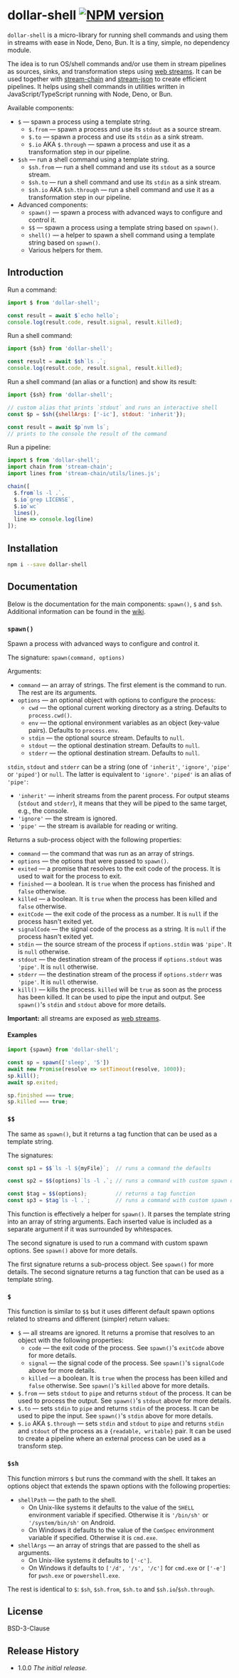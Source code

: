 # dollar-shell [![NPM version][npm-image]][npm-url]

[npm-image]:      https://img.shields.io/npm/v/dollar-shell.svg
[npm-url]:        https://npmjs.org/package/dollar-shell

`dollar-shell` is a micro-library for running shell commands and using them in streams with ease in Node, Deno, Bun. It is a tiny, simple, no dependency module.

The idea is to run OS/shell commands and/or use them in stream pipelines as sources, sinks,
and transformation steps using [web streams](https://developer.mozilla.org/en-US/docs/Web/API/Streams_API).
It can be used together with [stream-chain](https://npmjs.org/package/stream-chain) and
[stream-json](https://npmjs.org/package/stream-json) to create efficient pipelines.
It helps using shell commands in utilities written in JavaScript/TypeScript running with
Node, Deno, or Bun.

Available components:

* `$` &mdash; spawn a process using a template string.
  * `$.from` &mdash; spawn a process and use its `stdout` as a source stream.
  * `$.to` &mdash; spawn a process and use its `stdin` as a sink stream.
  * `$.io` AKA `$.through` &mdash; spawn a process and use it as
  a transformation step in our pipeline.
* `$sh` &mdash; run a shell command using a template string.
  * `$sh.from` &mdash; run a shell command and use its `stdout` as a source stream.
  * `$sh.to` &mdash; run a shell command and use its `stdin` as a sink stream.
  * `$sh.io` AKA `$sh.through` &mdash; run a shell command and use it as
  a transformation step in our pipeline.
* Advanced components:
  * `spawn()` &mdash; spawn a process with advanced ways to configure and control it.
  * `$$` &mdash; spawn a process using a template string based on `spawn()`.
  * `shell()` &mdash; a helper to spawn a shell command using a template string based on `spawn()`.
  * Various helpers for them.

## Introduction

Run a command:

```js
import $ from 'dollar-shell';

const result = await $`echo hello`;
console.log(result.code, result.signal, result.killed);
```

Run a shell command:

```js
import {$sh} from 'dollar-shell';

const result = await $sh`ls .`;
console.log(result.code, result.signal, result.killed);
```

Run a shell command (an alias or a function) and show its result:

```js
import {$sh} from 'dollar-shell';

// custom alias that prints `stdout` and runs an interactive shell
const $p = $sh({shellArgs: ['-ic'], stdout: 'inherit'});

const result = await $p`nvm ls`;
// prints to the console the result of the command
```

Run a pipeline:

```js
import $ from 'dollar-shell';
import chain from 'stream-chain';
import lines from 'stream-chain/utils/lines.js';

chain([
  $.from`ls -l .`,
  $.io`grep LICENSE`,
  $.io`wc`
  lines(),
  line => console.log(line)
]);
```

## Installation

```bash
npm i --save dollar-shell
```

## Documentation

Below is the documentation for the main components: `spawn()`, `$` and `$sh`.
Additional information can be found in the [wiki](https://github.com/uhop/dollar-shell/wiki).

### `spawn()`

Spawn a process with advanced ways to configure and control it.

The signature: `spawn(command, options)`

Arguments:

* `command` &mdash; an array of strings. The first element is the command to run. The rest are its arguments.
* `options` &mdash; an optional object with options to configure the process:
  * `cwd` &mdash; the optional current working directory as a string. Defaults to `process.cwd()`.
  * `env` &mdash; the optional environment variables as an object (key-value pairs). Defaults to `process.env`.
  * `stdin` &mdash; the optional source stream. Defaults to `null`.
  * `stdout` &mdash; the optional destination stream. Defaults to `null`.
  * `stderr` &mdash; the optional destination stream. Defaults to `null`.

`stdin`, `stdout` and `stderr` can be a string (one of `'inherit'`, `'ignore'`, `'pipe'` or `'piped'`)
or `null`. The latter is equivalent to `'ignore'`. `'piped'` is an alias of `'pipe'`:

* `'inherit'` &mdash; inherit streams from the parent process. For output steams (`stdout` and `stderr`),
it means that they will be piped to the same target, e.g., the console.
* `'ignore'` &mdash; the stream is ignored.
* `'pipe'` &mdash; the stream is available for reading or writing.

Returns a sub-process object with the following properties:

* `command` &mdash; the command that was run as an array of strings.
* `options` &mdash; the options that were passed to `spawn()`.
* `exited` &mdash; a promise that resolves to the exit code of the process. It is used to wait for the process to exit.
* `finished` &mdash; a boolean. It is `true` when the process has finished and `false` otherwise.
* `killed` &mdash; a boolean. It is `true` when the process has been killed and `false` otherwise.
* `exitCode` &mdash; the exit code of the process as a number. It is `null` if the process hasn't exited yet.
* `signalCode` &mdash; the signal code of the process as a string. It is `null` if the process hasn't exited yet.
* `stdin` &mdash; the source stream of the process if `options.stdin` was `'pipe'`. It is `null` otherwise.
* `stdout` &mdash; the destination stream of the process if `options.stdout` was `'pipe'`. It is `null` otherwise.
* `stderr` &mdash; the destination stream of the process if `options.stderr` was `'pipe'`. It is `null` otherwise.
* `kill()` &mdash; kills the process. `killed` will be `true` as soon as the process has been killed. It can be used to pipe the input and output. See `spawn()`'s `stdin` and `stdout` above for more details.

**Important:** all streams are exposed as [web streams](https://developer.mozilla.org/en-US/docs/Web/API/Streams_API).

#### Examples

```js
import {spawn} from 'dollar-shell';

const sp = spawn(['sleep', '5'])
await new Promise(resolve => setTimeout(resolve, 1000));
sp.kill();
await sp.exited;

sp.finished === true;
sp.killed === true;
```

### `$$`

The same as `spawn()`, but it returns a tag function that can be used as a template string.

The signatures:

```js
const sp1 = $$`ls -l ${myFile}`;  // runs a command the defaults

const sp2 = $$(options)`ls -l .`; // runs a command with custom spawn options

const $tag = $$(options);         // returns a tag function
const sp3 = $tag`ls -l .`;        // runs a command with custom spawn options
```

This function is effectively a helper for `spawn()`. It parses the template string
into an array of string arguments. Each inserted value is included
as a separate argument if it was surrounded by whitespaces.

The second signature is used to run a command with custom spawn options. See `spawn()` above for more details.

The first signature returns a sub-process object. See `spawn()` for more details. The second signature
returns a tag function that can be used as a template string.

### `$`

This function is similar to `$$` but it uses different default spawn options related to streams and
different (simpler) return values:

* `$` &mdash; all streams are ignored. It returns a promise that resolves to an object with the following properties:
  * `code` &mdash; the exit code of the process. See `spawn()`'s `exitCode` above for more details.
  * `signal` &mdash; the signal code of the process. See `spawn()`'s `signalCode` above for more details.
  * `killed` &mdash; a boolean. It is `true` when the process has been killed and `false` otherwise. See `spawn()`'s `killed` above for more details.
* `$.from` &mdash; sets `stdout` to `pipe` and returns `stdout` of the process. It can be used to process the output. See `spawn()`'s `stdout` above for more details.
* `$.to` &mdash; sets `stdin` to `pipe` and returns `stdin` of the process. It can be used to pipe the input. See `spawn()`'s `stdin` above for more details.
* `$.io` AKA `$.through` &mdash; sets `stdin` and `stdout` to `pipe` and returns `stdin` and `stdout` of the process as a `{readable, writable}` pair. It can be used to create a pipeline where an external process can be used as a transform step.

### `$sh`

This function mirrors `$` but runs the command with the shell. It takes an options object that extends
the spawn options with the following properties:

* `shellPath` &mdash; the path to the shell.
  * On Unix-like systems it defaults to the value of
the `SHELL` environment variable if specified. Otherwise it is `'/bin/sh'` or `'/system/bin/sh'` on Android.
  * On Windows it defaults to the value of the `ComSpec` environment variable if specified.
Otherwise it is `cmd.exe`.
* `shellArgs` &mdash; an array of strings that are passed to the shell as arguments.
  * On Unix-like systems it defaults to `['-c']`.
  * On Windows it defaults to `['/d', '/s', '/c']` for `cmd.exe`
or `['-e']` for `pwsh.exe` or `powershell.exe`.

The rest is identical to `$`: `$sh`, `$sh.from`, `$sh.to` and `$sh.io`/`$sh.through`.

## License

BSD-3-Clause

## Release History

- 1.0.0 *The initial release.*
